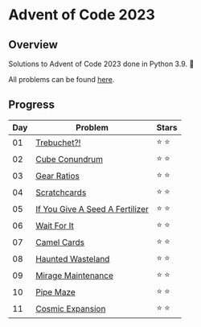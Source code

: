 # Advent of Code 2023

## Overview

Solutions to Advent of Code 2023 done in Python 3.9. 🌲

All problems can be found [here](https://adventofcode.com/2023).

## Progress
| Day | Problem | Stars |
| --- | --- | --- |
| 01 | [Trebuchet?!](https://adventofcode.com/2023/day/1) | ⭐ ⭐ |
| 02 | [Cube Conundrum](https://adventofcode.com/2023/day/2) | ⭐ ⭐ |
| 03 | [Gear Ratios](https://adventofcode.com/2023/day/3) | ⭐ ⭐ |
| 04 | [Scratchcards](https://adventofcode.com/2023/day/4) | ⭐ ⭐ |
| 05 | [If You Give A Seed A Fertilizer](https://adventofcode.com/2023/day/5) | ⭐ ⭐ |
| 06 | [Wait For It](https://adventofcode.com/2023/day/6) | ⭐ ⭐ |
| 07 | [Camel Cards](https://adventofcode.com/2023/day/7) | ⭐ ⭐ |
| 08 | [Haunted Wasteland](https://adventofcode.com/2023/day/8) | ⭐ ⭐ |
| 09 | [Mirage Maintenance](https://adventofcode.com/2023/day/9) | ⭐ ⭐ |
| 10 | [Pipe Maze](https://adventofcode.com/2023/day/10) | ⭐ ⭐ |
| 11 | [Cosmic Expansion](https://adventofcode.com/2023/day/11) | ⭐ ⭐ |

